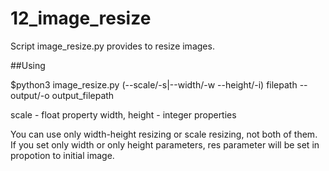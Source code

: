 # 12_image_resize

Script image_resize.py provides to resize images.

##Using

$python3 image_resize.py (--scale/-s|--width/-w --height/-i) filepath --output/-o output_filepath

scale - float property
width, height - integer properties

You can use only width-height resizing or scale resizing, not both of them.
If you set only width or only height parameters, res parameter will be set in propotion to initial image.
